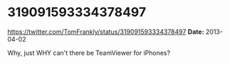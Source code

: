 # 319091593334378497
https://twitter.com/TomFrankly/status/319091593334378497
**Date:** 2013-04-02

Why, just WHY can't there be TeamViewer for iPhones?
